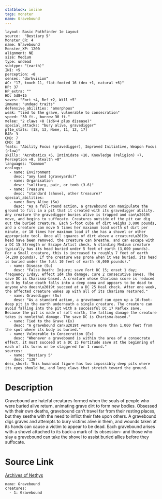 ```yaml
---
statblock: inline
tags: monster
name: Gravebound
---
```

```statblock
layout: Basic Pathfinder 1e Layout
source:  "Bestiary 5"
Monster_CR: 4
name: Gravebound
Monster_XP: 1200
alignment: NE
size: Medium
type: undead
subtype: "(earth)"
INI: +5
perception: +8
senses: "darkvision"
AC: "17, touch 11, flat-footed 16 (dex +1, natural +6)"
HP: 37
HP_extra: ""
HD: 5d8+15
saves: "Fort +4, Ref +2, Will +5"
immune: "undead traits"
defensive_abilities: "amorphous"
weak: "tied to the grave, vulnerable to consecration"
speed: "30 ft., burrow 30 ft."
melee: "2 claws +8 (1d6+4 plus disease)"
special_attacks: "bury alive, gravedigger"
pf1e_stats: [18, 13, None, 11, 12, 17]
BAB: 3
CMB: 7
CMD: 18
feats: "Ability Focus (gravedigger), Improved Initiative, Weapon Focus (claw)"
skills: "Acrobatics +5, Intimidate +10, Knowledge (religion) +7, Perception +8, Stealth +8"
languages: "Common"
ecology:
  - name: Environment
    desc: "any land (graveyards)"
  - name: Organisation
    desc: "solitary, pair, or tomb (3-6)"
  - name: Treasure
    desc: "standard (shovel, other treasure)"
special_abilities:
  - name: Bury Alive (Su)
    desc: "As a full-round action, a gravebound can manipulate the ground to fill in a pit that it created with its gravedigger ability. Any creature the gravedigger buries alive is trapped and can\u2019t move, and begins to suffocate. Creatures outside of the pit can dig out the buried creature. Each 5-foot cube of dirt weighs 3,000 pounds, and a creature can move 5 times her maximum load worth of dirt per minute, or 10 times her maximum load if she has a shovel or other appropriate tool. Once all squares of dirt above a creature\u2019s head have been removed, the creature can breathe, and can escape with a DC 15 Strength or Escape Artist check. A standing Medium creature typically has its head buried under 5 feet of earth (3,000 pounds). For a Small creature, this is increased to roughly 7 feet of earth (4,200 pounds). If the creature was prone when it was buried, its head is buried under the full 10 feet of earth (6,000 pounds)."
  - name: Disease (Su)
    desc: "False Death: Injury; save Fort DC 15; onset 1 day; frequency 1/day; effect 1d4 Cha damage; cure 2 consecutive saves. The save DC is Charisma-based. A creature whose Charisma score is reduced to 0 by false death falls into a deep coma and appears to be dead to anyone who doesn\u2019t succeed at a DC 25 Heal check. After one week, the affected creature wakes up with all of its Charisma restored."
  - name: Gravedigger (Su)
    desc: "As a standard action, a gravebound can open up a 10-foot-deep pit in the earth underneath a single creature. The creature can avoid falling into the pit with a successful DC 17 Reflex save. Because the pit is made of soft earth, the falling damage the creature takes is nonlethal damage. The save DC is Charisma-based."
  - name: Tied to the Grave (Ex)
    desc: "A gravebound can\u2019t venture more than 1,000 feet from the spot where its body is buried."
  - name: Vulnerable to Consecration (Ex)
    desc: "Whenever a gravebound is within the area of a consecrate effect, it must succeed at a DC 15 Fortitude save at the beginning of each of its turns or be staggered for 1 round."
sources:
  - name: "Bestiary 5"
    desc: "128"
desc_short: This humanoid figure has two impossibly deep pits where its eyes should be, and long claws that stretch toward the ground.
```
# Description
Gravebound are hateful creatures formed when the souls of people who were buried alive return, animating grave dirt to form new bodies. Obsessed with their own deaths, gravebound can’t travel far from their resting places, but they seethe with the need to inflict their fate upon others. A gravebound digs graves and attempts to bury victims alive in them, and wounds taken at its hands can cause a victim to appear to be dead. Each gravebound arises with a shovel attached to its back-a mark of its obsession- and those who slay a gravebound can take the shovel to assist buried allies before they suffocate.
# Source Link
[Archives of Nethys](https://aonprd.com/MonsterDisplay.aspx?ItemName=Gravebound)
```encounter-table
name: Gravebound
creatures:
  - 1: Gravebound
```
